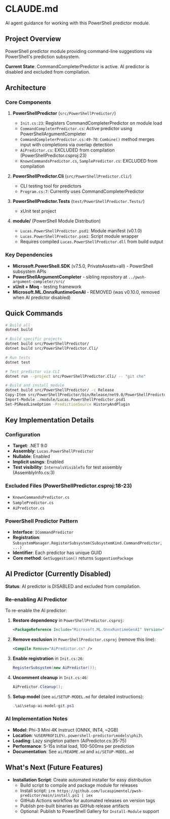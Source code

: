 # CLAUDE.md

AI agent guidance for working with this PowerShell predictor module.

## Project Overview

PowerShell predictor module providing command-line suggestions via PowerShell's prediction subsystem.

**Current State**: CommandCompleterPredictor is active. AI predictor is disabled and excluded from compilation.

## Architecture

### Core Components

1. **PowerShellPredictor** (`src/PowerShellPredictor/`)
   - `Init.cs:23`: Registers CommandCompleterPredictor on module load
   - `CommandCompleterPredictor.cs`: Active predictor using PowerShellArgumentCompleter
   - `CommandCompleterPredictor.cs:49-70`: `Combine()` method merges input with completions via overlap detection
   - `AiPredictor.cs`: EXCLUDED from compilation (PowerShellPredictor.csproj:23)
   - `KnownCommandsPredictor.cs`, `SamplePredictor.cs`: EXCLUDED from compilation

2. **PowerShellPredictor.Cli** (`src/PowerShellPredictor.Cli/`)
   - CLI testing tool for predictors
   - `Program.cs:7`: Currently uses CommandCompleterPredictor

3. **PowerShellPredictor.Tests** (`test/PowerShellPredictor.Tests/`)
   - xUnit test project

4. **module/** (PowerShell Module Distribution)
   - `Lucas.PowerShellPredictor.psd1`: Module manifest (v0.1.0)
   - `Lucas.PowerShellPredictor.psm1`: Script module wrapper
   - Requires compiled `Lucas.PowerShellPredictor.dll` from build output

### Key Dependencies

- **Microsoft.PowerShell.SDK** (v7.5.0, PrivateAssets=all) - PowerShell subsystem APIs
- **PowerShellArgumentCompleter** - sibling repository at `../pwsh-argument-completer/src/`
- **xUnit + Moq** - testing framework
- **Microsoft.ML.OnnxRuntimeGenAI** - REMOVED (was v0.10.0, removed when AI predictor disabled)

## Quick Commands

```bash
# Build all
dotnet build

# Build specific projects
dotnet build src/PowerShellPredictor/
dotnet build src/PowerShellPredictor.Cli/

# Run tests
dotnet test

# Test predictor via CLI
dotnet run --project src/PowerShellPredictor.Cli/ -- "git che"

# Build and install module
dotnet build src/PowerShellPredictor/ -c Release
Copy-Item src/PowerShellPredictor/bin/Release/net9.0/PowerShellPredictor.dll module/Lucas.PowerShellPredictor.dll
Import-Module ./module/Lucas.PowerShellPredictor.psd1
Set-PSReadLineOption -PredictionSource HistoryAndPlugin
```

## Key Implementation Details

### Configuration
- **Target**: .NET 9.0
- **Assembly**: `Lucas.PowerShellPredictor`
- **Nullable**: Enabled
- **Implicit usings**: Enabled
- **Test visibility**: `InternalsVisibleTo` for test assembly (AssemblyInfo.cs:3)

### Excluded Files (PowerShellPredictor.csproj:18-23)
- `KnownCommandsPredictor.cs`
- `SamplePredictor.cs`
- `AiPredictor.cs`

### PowerShell Predictor Pattern
- **Interface**: `ICommandPredictor`
- **Registration**: `SubsystemManager.RegisterSubsystem(SubsystemKind.CommandPredictor, ...)`
- **Identifier**: Each predictor has unique GUID
- **Core method**: `GetSuggestion()` returns `SuggestionPackage`

## AI Predictor (Currently Disabled)

**Status**: AI predictor is DISABLED and excluded from compilation.

### Re-enabling AI Predictor

To re-enable the AI predictor:

1. **Restore dependency** in `PowerShellPredictor.csproj`:
   ```xml
   <PackageReference Include="Microsoft.ML.OnnxRuntimeGenAI" Version="0.10.0" />
   ```

2. **Remove exclusion** in `PowerShellPredictor.csproj` (remove this line):
   ```xml
   <Compile Remove="AiPredictor.cs" />
   ```

3. **Enable registration** in `Init.cs:26`:
   ```csharp
   RegisterSubsystem(new AiPredictor());
   ```

4. **Uncomment cleanup** in `Init.cs:46`:
   ```csharp
   AiPredictor.Cleanup();
   ```

5. **Setup model** (see `ai/SETUP-MODEL.md` for detailed instructions):
   ```powershell
   .\ai\setup-ai-model-git.ps1
   ```

### AI Implementation Notes

- **Model**: Phi-3 Mini 4K Instruct (ONNX, INT4, ~2GB)
- **Location**: `%USERPROFILE%\.powershell-predictor\models\phi3\`
- **Loading**: Lazy singleton pattern (AiPredictor.cs:35-75)
- **Performance**: 5-15s initial load, 100-500ms per prediction
- **Documentation**: See `ai/README.md` and `ai/SETUP-MODEL.md`

## What's Next (Future Features)

- **Installation Script**: Create automated installer for easy distribution
  - Build script to compile and package module for releases
  - Install script: `irm https://github.com/lucaspimentel/pwsh-predictor/main/install.ps1 | iex`
  - GitHub Actions workflow for automated releases on version tags
  - Publish pre-built binaries as GitHub release artifacts
  - Optional: Publish to PowerShell Gallery for `Install-Module` support
